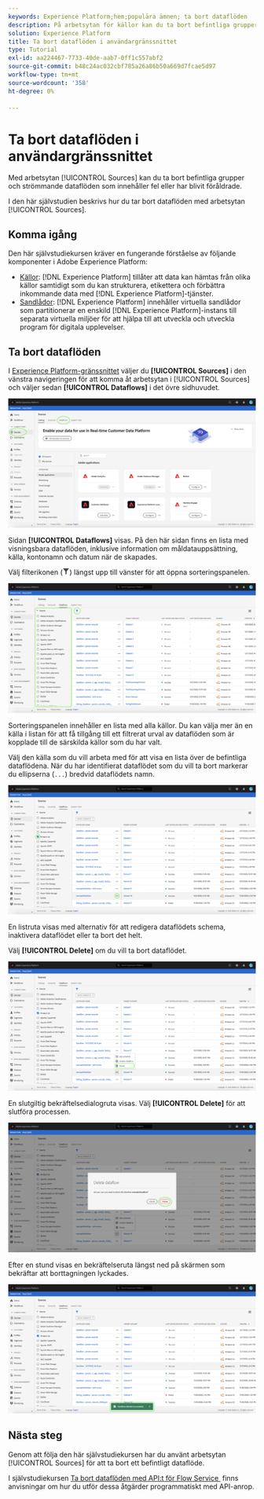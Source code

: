 ```yaml
---
keywords: Experience Platform;hem;populära ämnen; ta bort dataflöden
description: På arbetsytan för källor kan du ta bort befintliga grupper och strömmande dataflöden som innehåller fel eller har blivit föråldrade.
solution: Experience Platform
title: Ta bort dataflöden i användargränssnittet
type: Tutorial
exl-id: aa224467-7733-40de-aab7-0ff1c557abf2
source-git-commit: b48c24ac032cbf785a26a86b50a669d7fcae5d97
workflow-type: tm+mt
source-wordcount: '358'
ht-degree: 0%

---
```


# Ta bort dataflöden i användargränssnittet

Med arbetsytan [!UICONTROL Sources] kan du ta bort befintliga grupper och strömmande dataflöden som innehåller fel eller har blivit föråldrade.

I den här självstudien beskrivs hur du tar bort dataflöden med arbetsytan [!UICONTROL Sources].

## Komma igång

Den här självstudiekursen kräver en fungerande förståelse av följande komponenter i Adobe Experience Platform:

- [Källor](../../home.md): [!DNL Experience Platform] tillåter att data kan hämtas från olika källor samtidigt som du kan strukturera, etikettera och förbättra inkommande data med [!DNL Experience Platform]-tjänster.
- [Sandlådor](../../../sandboxes/home.md): [!DNL Experience Platform] innehåller virtuella sandlådor som partitionerar en enskild [!DNL Experience Platform]-instans till separata virtuella miljöer för att hjälpa till att utveckla och utveckla program för digitala upplevelser.

## Ta bort dataflöden

I [Experience Platform-gränssnittet](https://platform.adobe.com) väljer du **[!UICONTROL Sources]** i den vänstra navigeringen för att komma åt arbetsytan i [!UICONTROL Sources] och väljer sedan **[!UICONTROL Dataflows]** i det övre sidhuvudet.

![katalog](../../images/tutorials/delete/catalog.png)

Sidan **[!UICONTROL Dataflows]** visas. På den här sidan finns en lista med visningsbara dataflöden, inklusive information om måldatauppsättning, källa, kontonamn och datum när de skapades.

Välj filterikonen (![filter-icon](/help/images/icons/filter.png)) längst upp till vänster för att öppna sorteringspanelen.

![dataflöden](../../images/tutorials/delete/dataflows.png)

Sorteringspanelen innehåller en lista med alla källor. Du kan välja mer än en källa i listan för att få tillgång till ett filtrerat urval av dataflöden som är kopplade till de särskilda källor som du har valt.

Välj den källa som du vill arbeta med för att visa en lista över de befintliga dataflödena. När du har identifierat dataflödet som du vill ta bort markerar du ellipserna (`...`) bredvid dataflödets namn.

![dataflows-filter](../../images/tutorials/delete/dataflows-filter.png)

En listruta visas med alternativ för att redigera dataflödets schema, inaktivera dataflödet eller ta bort det helt.

Välj **[!UICONTROL Delete]** om du vill ta bort dataflödet.

![delete](../../images/tutorials/delete/delete.png)

En slutgiltig bekräftelsedialogruta visas. Välj **[!UICONTROL Delete]** för att slutföra processen.

![bekräfta](../../images/tutorials/delete/confirm.png)

Efter en stund visas en bekräftelseruta längst ned på skärmen som bekräftar att borttagningen lyckades.

![bekräftad](../../images/tutorials/delete/confirmed.png)

## Nästa steg

Genom att följa den här självstudiekursen har du använt arbetsytan [!UICONTROL Sources] för att ta bort ett befintligt dataflöde.

I självstudiekursen [Ta bort dataflöden med API:t för Flow Service &#x200B;](../../tutorials/api/delete-dataflows.md) finns anvisningar om hur du utför dessa åtgärder programmatiskt med API-anrop.

